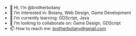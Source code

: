 - 👋 Hi, I’m @brotherbotany
- 👀 I’m interested in: Botany, Web Design, Game Development
- 🌱 I’m currently learning: GDScript, Java
- 💞️ I’m looking to collaborate on: Game Design, GDScript
- 📫 How to reach me: brotherbotany@gmail.com
